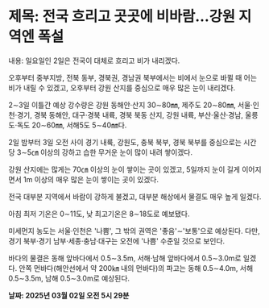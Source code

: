 # **제목: 전국 흐리고 곳곳에 비바람…강원 지역엔 폭설**

  내용: 일요일인 2일은 전국이 대체로 흐리고 비가 내리겠다. 

오후부터 중부지방, 전북 동부, 경북권, 경남권 북부에서는 비에서 눈으로 바뀔 때 어는 비가 내릴 수 있겠고, 오후부터 강원 산지를 중심으로 매우 많은 눈이 내리겠다. 

2∼3일 이틀간 예상 강수량은 강원 동해안·산지 30∼80㎜, 제주도 20∼80㎜, 서울·인천·경기, 경북 동해안, 대구·경북 내륙, 경북 북동 산지, 강원 내륙, 부산·울산·경남, 울릉도·독도 20∼60㎜, 서해5도 5∼40㎜다. 

2일 밤부터 3일 오전 사이 경기 내륙, 강원도, 충북 북부, 경북 북부를 중심으로는 시간당 3∼5㎝ 이상의 강하고 습한 무거운 눈이 많이 내려 쌓이겠다. 

강원 산지에는 많게는 70㎝ 이상의 눈이 쌓이는 곳이 있겠고, 5일까지 눈이 길게 이어지면서 1m 이상의 매우 많은 눈이 쌓이는 곳이 있겠다. 

전국 대부분 지역에서 바람이 강하게 불겠고, 대부분 해상에서 물결도 매우 높게 일겠다. 

아침 최저 기온은 0∼11도, 낮 최고기온은 8∼18도로 예보됐다. 

미세먼지 농도는 서울·인천은 '나쁨', 그 밖의 권역은 '좋음'∼'보통'으로 예상된다. 다만, 경기 북부·경기 남부·세종·충남·대구는 오전에 '나쁨' 수준일 것으로 보인다. 

바다의 물결은 동해 앞바다에서 0.5∼3.5m, 서해·남해 앞바다에서 0.5∼3.0m로 일겠다. 안쪽 먼바다(해안선에서 약 200㎞ 내의 먼바다)의 파고는 동해 0.5∼4.0m, 서해 0.5∼3.5m, 남해 0.5∼3.0m로 예상된다.

  **날짜: 2025년 03월 02일 오전 5시 29분**